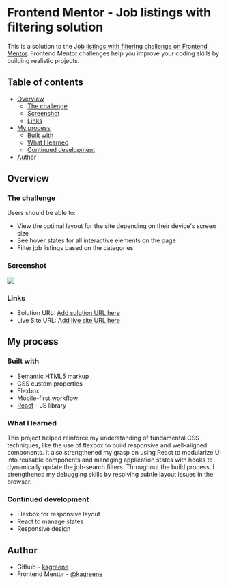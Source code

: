 # Frontend Mentor - Job listings with filtering solution

This is a solution to the [Job listings with filtering challenge on Frontend Mentor](https://www.frontendmentor.io/challenges/job-listings-with-filtering-ivstIPCt). Frontend Mentor challenges help you improve your coding skills by building realistic projects. 

## Table of contents

- [Overview](#overview)
  - [The challenge](#the-challenge)
  - [Screenshot](#screenshot)
  - [Links](#links)
- [My process](#my-process)
  - [Built with](#built-with)
  - [What I learned](#what-i-learned)
  - [Continued development](#continued-development)
- [Author](#author)

## Overview

### The challenge

Users should be able to:

- View the optimal layout for the site depending on their device's screen size
- See hover states for all interactive elements on the page
- Filter job listings based on the categories

### Screenshot

![](./images/screenshot.jpeg)

### Links

- Solution URL: [Add solution URL here](https://your-solution-url.com)
- Live Site URL: [Add live site URL here](https://your-live-site-url.com)

## My process

### Built with

- Semantic HTML5 markup
- CSS custom properties
- Flexbox
- Mobile-first workflow
- [React](https://reactjs.org/) - JS library


### What I learned

This project helped reinforce my understanding of fundamental CSS techniques, like the use of flexbox to build responsive and well-aligned components. It also strengthened my grasp on using React to modularize UI into reusable components and managing application states with hooks to dynamically update the job-search filters. Throughout the build process, I strengthened my debugging skills by resolving subtle layout issues in the browser. 

### Continued development

 - Flexbox for responsive layout
 - React to manage states 
 - Responsive design

## Author

- Github - [kagreene](https://www.githubcom/kagreene)
- Frontend Mentor - [@kagreene](https://www.frontendmentor.io/profile/kagreene)

